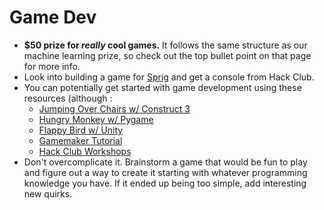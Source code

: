 # Game Dev

* **$50 prize for&#x20;**_**really**_**&#x20;cool games.** It follows the same structure as our machine learning prize, so check out the top bullet point on that page for more info.&#x20;
* Look into building a game for [Sprig](https://sprig.hackclub.com/) and get a console from Hack Club.
* You can potentially get started with game development using these resources (although :
  * [Jumping Over Chairs w/ Construct 3](https://blog.srnd.org/jumping-over-chairs-and-learning-to-make-a-game-with-construct-2-a796f4def9e9)
  * [Hungry Monkey w/ Pygame](https://hackclub.notion.site/counterspell-pygame)
  * [Flappy Bird w/ Unity](https://youtu.be/XtQMytORBmM)
  * [Gamemaker Tutorial](https://gamemaker.hackclub.dev/)
  * [Hack Club Workshops ](https://workshops.hackclub.com/#games)
* Don't overcomplicate it. Brainstorm a game that would be fun to play and figure out a way to create it starting with whatever programming knowledge you have. If it ended up being too simple, add interesting new quirks.
